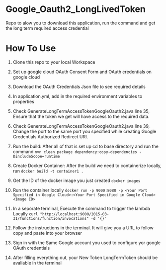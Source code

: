 # Google_Oauth2_LongLivedToken
Repo to alow you to download this application, run the command and get the long term required access credential

# How To Use

1. Clone this repo to your local Workspace

2. Set up google cloud OAuth Consent Form and OAuth credentials on google cloud

3. Download the OAuth Credentials Json file to see required details

4. In application.yml, add in the required environment variables to properties

5. Check GenerateLongTermAccessTokenGoogleOauth2.java line 35, Ensure that the token we get will have access to the required data.

6. Check GenerateLongTermAccessTokenGoogleOauth2.java line 39, Change the port to the same port you specified while creating Google Credentials Authorized Redirect URI.

6. Run the build: After all of that is set up cd to base directory and run the command `mvn clean package dependency:copy-dependencies -DincludeScope=runtime`

7. Create Docker Container: After the build we need to containerize locally, run `docker build -t container1 .`

8. Get the ID of the docker image you just created `docker images`

9. Run the container locally `docker run -p 9000:8080 -p <Your Port Specified in Google Cloud>:<Your Port Specified in Google Cloud> <Image ID>`

10. In a seporate terminal, Execute the command to trigger the lambda Locally `curl "http://localhost:9000/2015-03-31/functions/function/invocations" -d '{}'`

11. Follow the instructions in the terminal. It will give you a URL to follow copy and paste into your browser

12. Sign in with the Same Google account you used to configure yor google OAuth credentials

13. After filling everything out, your New Token LongTermToken should be avaliable in the terminal

